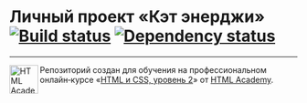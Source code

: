 # Личный проект «Кэт энерджи» [![Build status][travis-image]][travis-url] [![Dependency status][dependency-image]][dependency-url]

---

<a href="https://htmlacademy.ru/intensive/adaptive"><img align="left" width="50" height="50" alt="HTML Academy" src="https://up.htmlacademy.ru/static/img/intensive/adaptive/logo-for-github-2.png"></a>

Репозиторий создан для обучения на профессиональном онлайн‑курсе «[HTML и CSS, уровень 2](https://htmlacademy.ru/intensive/adaptive)» от [HTML Academy](https://htmlacademy.ru).

[travis-image]: https://travis-ci.com/htmlacademy-adaptive/608749-cat-energy-18.svg?branch=master
[travis-url]: https://travis-ci.com/htmlacademy-adaptive/608749-cat-energy-18
[dependency-image]: https://david-dm.org/htmlacademy-adaptive/608749-cat-energy-18/dev-status.svg?style=flat-square
[dependency-url]: https://david-dm.org/htmlacademy-adaptive/608749-cat-energy-18?type=dev
